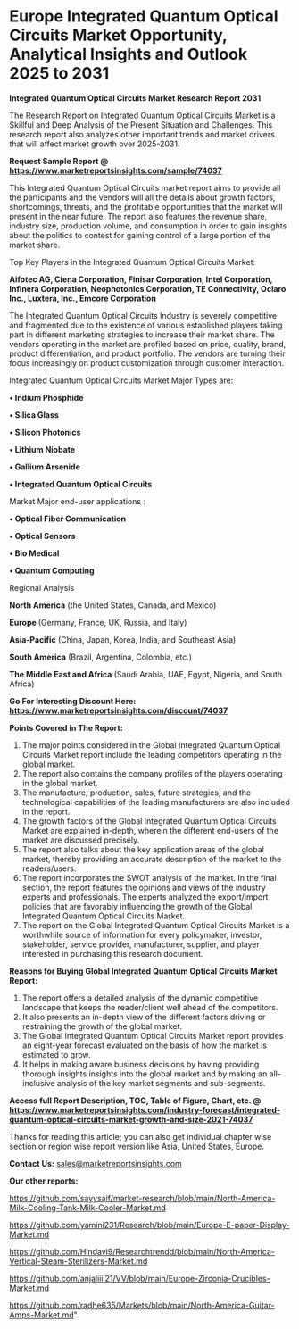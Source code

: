  # Europe Integrated Quantum Optical Circuits Market Opportunity, Analytical Insights and Outlook 2025 to 2031

<strong>Integrated Quantum Optical Circuits Market Research Report 2031</strong>

The Research Report on Integrated Quantum Optical Circuits Market is a Skillful and Deep Analysis of the Present Situation and Challenges. This research report also analyzes other important trends and market drivers that will affect market growth over 2025-2031.

<strong>Request Sample Report @ <a href=https://www.marketreportsinsights.com/sample/74037>https://www.marketreportsinsights.com/sample/74037</a></strong>

This Integrated Quantum Optical Circuits market report aims to provide all the participants and the vendors will all the details about growth factors, shortcomings, threats, and the profitable opportunities that the market will present in the near future. The report also features the revenue share, industry size, production volume, and consumption in order to gain insights about the politics to contest for gaining control of a large portion of the market share.

Top Key Players in the Integrated Quantum Optical Circuits Market:

<strong>Aifotec AG, Ciena Corporation, Finisar Corporation, Intel Corporation, Infinera Corporation, Neophotonics Corporation, TE Connectivity, Oclaro Inc., Luxtera, Inc., Emcore Corporation</strong>

The Integrated Quantum Optical Circuits Industry is severely competitive and fragmented due to the existence of various established players taking part in different marketing strategies to increase their market share. The vendors operating in the market are profiled based on price, quality, brand, product differentiation, and product portfolio. The vendors are turning their focus increasingly on product customization through customer interaction.

Integrated Quantum Optical Circuits Market Major Types are:

<strong>• Indium Phosphide

• Silica Glass

• Silicon Photonics

• Lithium Niobate

• Gallium Arsenide

• Integrated Quantum Optical Circuits</strong>

Market Major end-user applications :

<strong>• Optical Fiber Communication

• Optical Sensors

• Bio Medical

• Quantum Computing</strong>

Regional Analysis

</u><strong><b>North America</b></strong> (the United States, Canada, and Mexico)

<strong><b>Europe </b></strong>(Germany, France, UK, Russia, and Italy)

<strong><b>Asia-Pacific</b></strong> (China, Japan, Korea, India, and Southeast Asia)

<strong><b>South America</b></strong> (Brazil, Argentina, Colombia, etc.)

<strong><b>The Middle East and Africa</b></strong> (Saudi Arabia, UAE, Egypt, Nigeria, and South Africa)

<strong>Go For Interesting Discount Here: <a href=https://www.marketreportsinsights.com/discount/74037>https://www.marketreportsinsights.com/discount/74037</a></strong>

<strong>Points Covered in The Report:</strong>
<ol>
  <li>The major points considered in the Global Integrated Quantum Optical Circuits Market report include the leading competitors operating in the global market.</li>
  <li>The report also contains the company profiles of the players operating in the global market.</li>
  <li>The manufacture, production, sales, future strategies, and the technological capabilities of the leading manufacturers are also included in the report.</li>
  <li>The growth factors of the Global Integrated Quantum Optical Circuits Market are explained in-depth, wherein the different end-users of the market are discussed precisely.</li>
  <li>The report also talks about the key application areas of the global market, thereby providing an accurate description of the market to the readers/users.</li>
  <li>The report incorporates the SWOT analysis of the market. In the final section, the report features the opinions and views of the industry experts and professionals. The experts analyzed the export/import policies that are favorably influencing the growth of the Global Integrated Quantum Optical Circuits Market.</li>
  <li>The report on the Global Integrated Quantum Optical Circuits Market is a worthwhile source of information for every policymaker, investor, stakeholder, service provider, manufacturer, supplier, and player interested in purchasing this research document.</li>
</ol>
<strong>Reasons for Buying Global Integrated Quantum Optical Circuits Market Report:</strong>

<ol>
  <li>The report offers a detailed analysis of the dynamic competitive landscape that keeps the reader/client well ahead of the competitors.</li>
  <li>It also presents an in-depth view of the different factors driving or restraining the growth of the global market.</li>
  <li>The Global Integrated Quantum Optical Circuits Market report provides an eight-year forecast evaluated on the basis of how the market is estimated to grow.</li>
  <li>It helps in making aware business decisions by having providing thorough insights insights into the global market and by making an all-inclusive analysis of the key market segments and sub-segments.</li>
</ol>
<strong>Access full Report Description, TOC, Table of Figure, Chart, etc. @ <a href=https://www.marketreportsinsights.com/industry-forecast/integrated-quantum-optical-circuits-market-growth-and-size-2021-74037>https://www.marketreportsinsights.com/industry-forecast/integrated-quantum-optical-circuits-market-growth-and-size-2021-74037</a></strong>


Thanks for reading this article; you can also get individual chapter wise section or region wise report version like Asia, United States, Europe.

<strong>Contact Us:</strong>
sales@marketreportsinsights.com

<strong>Our other reports:</strong>

<a href=https://github.com/sayysaif/market-research/blob/main/North-America-Milk-Cooling-Tank-Milk-Cooler-Market.md>https://github.com/sayysaif/market-research/blob/main/North-America-Milk-Cooling-Tank-Milk-Cooler-Market.md</a>

<a href=https://github.com/yamini231/Research/blob/main/Europe-E-paper-Display-Market.md>https://github.com/yamini231/Research/blob/main/Europe-E-paper-Display-Market.md</a>

<a href=https://github.com/Hindavi9/Researchtrendd/blob/main/North-America-Vertical-Steam-Sterilizers-Market.md>https://github.com/Hindavi9/Researchtrendd/blob/main/North-America-Vertical-Steam-Sterilizers-Market.md</a>

<a href=https://github.com/anjaliiii21/VV/blob/main/Europe-Zirconia-Crucibles-Market.md>https://github.com/anjaliiii21/VV/blob/main/Europe-Zirconia-Crucibles-Market.md</a>

<a href=https://github.com/radhe635/Markets/blob/main/North-America-Guitar-Amps-Market.md>https://github.com/radhe635/Markets/blob/main/North-America-Guitar-Amps-Market.md</a>"

